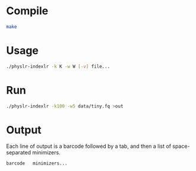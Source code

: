 # Compile
```sh
make
```
# Usage
```sh
./physlr-indexlr -k K -w W [-v] file...
```
# Run
```sh
./physlr-indexlr -k100 -w5 data/tiny.fq >out
```
# Output
Each line of output is a barcode followed by a tab, and then a list of space-separated minimizers.
```
barcode   minimizers...
```
